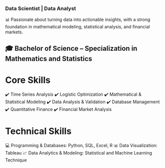 ### Data Scientist | Data Analyst

📊 Passionate about turning data into actionable insights, with a strong foundation in mathematical modeling, statistical analysis, and financial markets.

## 🎓 Bachelor of Science – Specialization in Mathematics and Statistics

# Core Skills

✔️ Time Series Analysis
✔️ Logistic Optimization
✔️ Mathematical & Statistical Modeling
✔️ Data Analysis & Validation
✔️ Database Management
✔️ Quantitative Finance
✔️ Financial Market Analysis

# Technical Skills

💻 Programming & Databases: Python, SQL, Excel, R
📊 Data Visualization: Tableau
📈 Data Analytics & Modeling: Statistical and Machine Learning Technique

